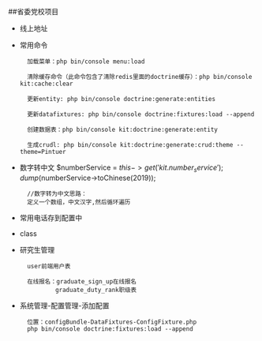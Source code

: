##省委党校项目

- 线上地址
    
        
- 常用命令

        加载菜单：php bin/console menu:load
        
        清除缓存命令（此命令包含了清除redis里面的doctrine缓存）：php bin/console kit:cache:clear
        
        更新entity: php bin/console doctrine:generate:entities
        
        更新datafixtures: php bin/console doctrine:fixtures:load --append
        
        创建数据表：php bin/console kit:doctrine:generate:entity
        
        生成crudl: php bin/console kit:doctrine:generate:crud:theme --theme=Pintuer     
        
- 数字转中文
        $numberService = $this->get('kit.number_service');
        dump($numberService->toChinese(2019));
        
        //数字转为中文思路：
        定义一个数组，中文汉字,然后循环遍历
        
- 常用电话存到配置中
        
- class     

- 研究生管理
    
        user前端用户表
        
        在线报名：graduate_sign_up在线报名
                graduate_duty_rank职级表

- 系统管理-配置管理-添加配置

        位置：configBundle-DataFixtures-ConfigFixture.php
        php bin/console doctrine:fixtures:load --append
        
        
